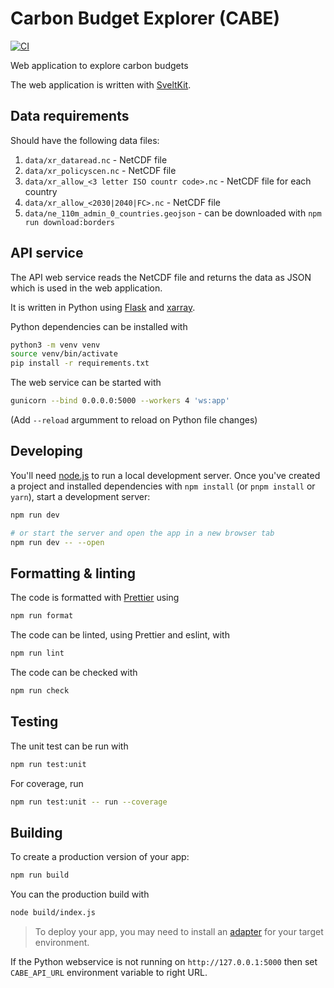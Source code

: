 # Carbon Budget Explorer (CABE)

[![CI](https://github.com/carbon-budget-explorer/cabe/actions/workflows/ci.yml/badge.svg?branch=main)](https://github.com/carbon-budget-explorer/cabe/actions/workflows/ci.yml)

Web application to explore carbon budgets

The web application is written with [SveltKit](https://kit.svelte.dev/).

## Data requirements

Should have the following data files:

1. `data/xr_dataread.nc` - NetCDF file
1. `data/xr_policyscen.nc` - NetCDF file
1. `data/xr_allow_<3 letter ISO countr code>.nc` - NetCDF file for each country
1. `data/xr_allow_<2030|2040|FC>.nc` - NetCDF file
1. `data/ne_110m_admin_0_countries.geojson` - can be downloaded with `npm run download:borders`

## API service

The API web service reads the NetCDF file and returns the data as JSON which is used in the web application.

It is written in Python using [Flask](https://flask.palletsprojects.com/) and [xarray](https://xarray.dev/).

Python dependencies can be installed with

```bash
python3 -m venv venv
source venv/bin/activate
pip install -r requirements.txt
```

The web service can be started with

```bash
gunicorn --bind 0.0.0.0:5000 --workers 4 'ws:app'
```

(Add `--reload` argumment to reload on Python file changes)

## Developing

You'll need [node.js](https://nodejs.org/en) to run a local development server.
Once you've created a project and installed dependencies with `npm install` (or `pnpm install` or `yarn`), start a development server:

```bash
npm run dev

# or start the server and open the app in a new browser tab
npm run dev -- --open
```

## Formatting & linting

The code is formatted with [Prettier](https://prettier.io/) using

```bash
npm run format
```

The code can be linted, using Prettier and eslint, with

```bash
npm run lint
```

The code can be checked with

```bash
npm run check
```

## Testing

The unit test can be run with

```bash
npm run test:unit
```

For coverage, run

```bash
npm run test:unit -- run --coverage
```

## Building

To create a production version of your app:

```bash
npm run build
```

You can the production build with

```bash
node build/index.js
```

> To deploy your app, you may need to install an [adapter](https://kit.svelte.dev/docs/adapters) for your target environment.

If the Python webservice is not running on `http://127.0.0.1:5000` then set `CABE_API_URL` environment variable to right URL.
